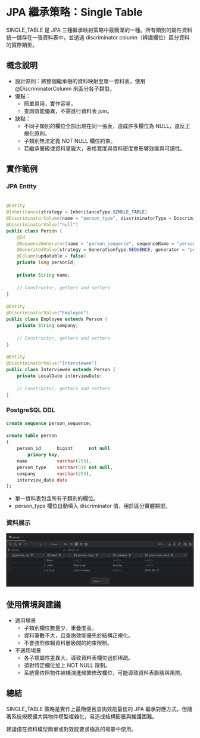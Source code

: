 # JPA 繼承策略：Single Table

SINGLE_TABLE 是 JPA 三種繼承映射策略中最簡潔的一種。所有類別的屬性資料統一儲存在一張資料表中，並透過 discriminator column（辨識欄位）區分資料的實際類型。

## 概念說明

- 設計原則：將整個繼承樹的資料映射至單一資料表，使用 @DiscriminatorColumn 來區分各子類型。
- 優點：
  - 簡單易用，實作容易。
  - 查詢效能優異，不需進行資料表 join。
- 缺點：
  - 不同子類別的欄位全部出現在同一張表，造成許多欄位為 NULL，違反正規化原則。 
  - 子類別無法定義 NOT NULL 欄位約束。 
  - 若繼承層級或資料量龐大，表格寬度與資料密度會影響效能與可讀性。

## 實作範例

### JPA Entity

```java

@Entity
@Inheritance(strategy = InheritanceType.SINGLE_TABLE)
@DiscriminatorColumn(name = "person_type", discriminatorType = DiscriminatorType.STRING)
@DiscriminatorValue("null")
public class Person {
    @Id
    @SequenceGenerator(name = "person_sequence", sequenceName = "person_sequence", allocationSize = 1)
    @GeneratedValue(strategy = GenerationType.SEQUENCE, generator = "person_sequence")
    @Column(updatable = false)
    private long personId;

    private String name;

    // Constructor, getters and setters
}

@Entity
@DiscriminatorValue("Employee")
public class Employee extends Person {
    private String company;

    // Constructor, getters and setters
}

@Entity
@DiscriminatorValue("Interviewee")
public class Interviewee extends Person {
    private LocalDate interviewDate;

    // Constructor, getters and setters
}
```

### PostgreSQL DDL

```sql
create sequence person_sequence;

create table person
(
    person_id      bigint      not null
        primary key,
    name           varchar(255),
    person_type    varchar(31) not null,
    company        varchar(255),
    interview_date date
);
```

- 單一資料表包含所有子類別的欄位。
- person_type 欄位自動填入 discriminator 值，用於區分實體類型。

### 資料展示

<img src="images/records.png" alt="records" />

## 使用情境與建議

- 適用場景 
  - 子類別欄位數量少，重疊度高。 
  - 資料筆數不大，且查詢效能優先於結構正規化。 
  - 不會強烈依賴資料層級間的約束限制。
- 不適用場景 
  - 各子類屬性差異大，導致資料表欄位過於稀疏。 
  - 須對特定欄位加上 NOT NULL 限制。 
  - 系統需依照物件結構演進頻繁修改欄位，可能導致資料表膨脹與風險。

## 總結

SINGLE_TABLE 策略是實作上最簡便且查詢效能最佳的 JPA 繼承對應方式，但隨著系統規模擴大與物件模型複雜化，易造成結構膨脹與維護困難。

建議僅在資料模型簡單或對效能要求極高的場景中使用。

